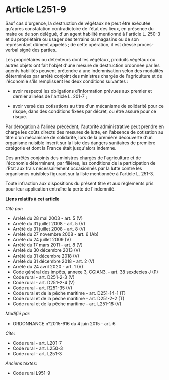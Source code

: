 # Article L251-9

Sauf cas d'urgence, la destruction de végétaux ne peut être exécutée qu'après constatation contradictoire de l'état des
lieux, en présence du maire ou de son délégué, d'un agent habilité mentionné à l'article L. 250-3 et du propriétaire ou
usager des terrains ou magasins ou de son représentant dûment appelés ; de cette opération, il est dressé procès-verbal signé
des parties. 

Les propriétaires ou détenteurs dont les végétaux, produits végétaux ou autres objets ont fait l'objet d'une mesure de
destruction ordonnée par les agents habilités peuvent prétendre à une indemnisation selon des modalités déterminées par
arrêté conjoint des ministres chargés de l'agriculture et de l'économie s'ils remplissent les deux conditions suivantes :

- avoir respecté les obligations d'information prévues aux premier et dernier alinéas de l'article L. 201-7 ;

- avoir versé des cotisations au titre d'un mécanisme de solidarité pour ce risque, dans des conditions fixées par décret, ou
être assuré pour ce risque. 

Par dérogation à l'alinéa précédent, l'autorité administrative peut prendre en charge les coûts directs des mesures de lutte,
en l'absence de cotisation au titre d'un mécanisme de solidarité, lors de la première découverte d'un organisme nuisible
inscrit sur la liste des dangers sanitaires de première catégorie et dont la France était jusqu'alors indemne. 

Des arrêtés conjoints des ministres chargés de l'agriculture et de l'économie déterminent, par filières, les conditions de la
participation de l'Etat aux frais nécessairement occasionnés par la lutte contre les organismes nuisibles figurant sur la
liste mentionnée à l'article L. 251-3. 

Toute infraction aux dispositions du présent titre et aux règlements pris pour leur application entraîne la perte de
l'indemnité.

**Liens relatifs à cet article**

_Cité par_:

  - Arrêté du 28 mai 2003 - art. 5 (V)
  - Arrêté du 31 juillet 2008 - art. 5 (V)
  - Arrêté du 31 juillet 2008 - art. 8 (V)
  - Arrêté du 27 novembre 2008 - art. 6 (Ab)
  - Arrêté du 24 juillet 2009 (V)
  - Arrêté du 17 mars 2011 - art. 8 (V)
  - Arrêté du 30 décembre 2013 (V)
  - Arrêté du 31 décembre 2018 (V)
  - Arrêté du 31 décembre 2018 - art. 2 (V)
  - Arrêté du 24 avril 2020 - art. 1 (V)
  - Code général des impôts, annexe 3, CGIAN3. - art. 38 sexdecies J (P)
  - Code rural - art. D251-2-3 (V)
  - Code rural - art. D251-2-4 (V)
  - Code rural - art. R251-35 (V)
  - Code rural et de la pêche maritime - art. D251-14-1 (T)
  - Code rural et de la pêche maritime - art. D251-2-2 (T)
  - Code rural et de la pêche maritime - art. L251-18 (V)

_Modifié par_:

  - ORDONNANCE n°2015-616 du 4 juin 2015 - art. 6

_Cite_:

  - Code rural - art. L201-7
  - Code rural - art. L250-3
  - Code rural - art. L251-3

_Anciens textes_:

  - Code rural L951-9
